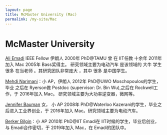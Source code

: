 ```yaml
---
layout: page
title: McMaster University (Mac)
permalink: /my-site/Mac
---
```

# McMaster University


[Ali Emadi](http://hybrid.mcmaster.ca/ali-emadi-chair/) IEEE Fellow 伊朗人 2000年 PhD@TAMU 曾 在 IIT任教 十余年 2011年加入 Mac 2005年 Bass奖得主。 研究领域主要为电动汽车 是该领域的
大牛 学生很多 在当老师 。其研究团队非常庞大 ，其中 很多 是中国学生。

[Mehdi Narimani](https://www.ece.mcmaster.ca/~narimanm/)：小 AP，伊朗人 2012年 PhD@UWO Moschopoulos的学生，毕业 之后在 Ryerson做 Postdoc (supervisor: Dr. Bin Wu),之后在 Rockwell工作，于 2016年加入 Mac。 研究领域主要为大功率逆变器，微网等。

[Jennifer Bauman](https://www.ece.mcmaster.ca/~baumaj/) 女， 小 AP 2008年 PhD@Waterloo Kazerani的学生，毕业之后进入工业界创业，于 2016年加入 Mac。研究领域主要为电动汽车。

[Berker Bilgin](https://www.eng.mcmaster.ca/ece/people/faculty/berker-bilgin#biography)：小 AP 2010年 PhD@IIT Emadi在 IIT时候的学生，毕业后创业，与 Emadi合作密切，于 2019年加入 Mac，在 Emadi的团队中。
